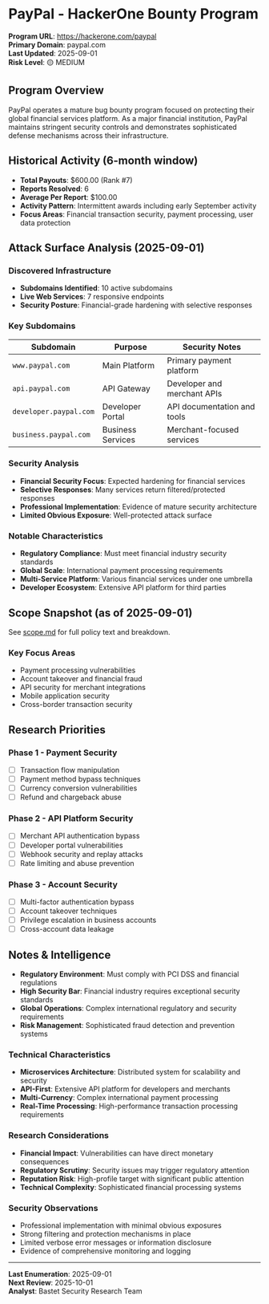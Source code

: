 # PayPal - HackerOne Bounty Program

**Program URL**: https://hackerone.com/paypal  
**Primary Domain**: paypal.com  
**Last Updated**: 2025-09-01  
**Risk Level**: 🟡 MEDIUM  

## Program Overview

PayPal operates a mature bug bounty program focused on protecting their global financial services platform. As a major financial institution, PayPal maintains stringent security controls and demonstrates sophisticated defense mechanisms across their infrastructure.

## Historical Activity (6-month window)

- **Total Payouts**: $600.00 (Rank #7)
- **Reports Resolved**: 6
- **Average Per Report**: $100.00
- **Activity Pattern**: Intermittent awards including early September activity
- **Focus Areas**: Financial transaction security, payment processing, user data protection

## Attack Surface Analysis (2025-09-01)

### Discovered Infrastructure
- **Subdomains Identified**: 10 active subdomains
- **Live Web Services**: 7 responsive endpoints
- **Security Posture**: Financial-grade hardening with selective responses

### Key Subdomains
| Subdomain | Purpose | Security Notes |
|-----------|---------|---------------|
| `www.paypal.com` | Main Platform | Primary payment platform |
| `api.paypal.com` | API Gateway | Developer and merchant APIs |
| `developer.paypal.com` | Developer Portal | API documentation and tools |
| `business.paypal.com` | Business Services | Merchant-focused services |

### Security Analysis
- **Financial Security Focus**: Expected hardening for financial services
- **Selective Responses**: Many services return filtered/protected responses
- **Professional Implementation**: Evidence of mature security architecture
- **Limited Obvious Exposure**: Well-protected attack surface

### Notable Characteristics
- **Regulatory Compliance**: Must meet financial industry security standards
- **Global Scale**: International payment processing requirements
- **Multi-Service Platform**: Various financial services under one umbrella
- **Developer Ecosystem**: Extensive API platform for third parties

## Scope Snapshot (as of 2025-09-01)

See [scope.md](scope.md) for full policy text and breakdown.

### Key Focus Areas
- Payment processing vulnerabilities
- Account takeover and financial fraud
- API security for merchant integrations
- Mobile application security
- Cross-border transaction security

## Research Priorities

### Phase 1 - Payment Security
- [ ] Transaction flow manipulation
- [ ] Payment method bypass techniques
- [ ] Currency conversion vulnerabilities
- [ ] Refund and chargeback abuse

### Phase 2 - API Platform Security
- [ ] Merchant API authentication bypass
- [ ] Developer portal vulnerabilities
- [ ] Webhook security and replay attacks
- [ ] Rate limiting and abuse prevention

### Phase 3 - Account Security
- [ ] Multi-factor authentication bypass
- [ ] Account takeover techniques
- [ ] Privilege escalation in business accounts
- [ ] Cross-account data leakage

## Notes & Intelligence

- **Regulatory Environment**: Must comply with PCI DSS and financial regulations
- **High Security Bar**: Financial industry requires exceptional security standards
- **Global Operations**: Complex international regulatory and security requirements
- **Risk Management**: Sophisticated fraud detection and prevention systems

### Technical Characteristics
- **Microservices Architecture**: Distributed system for scalability and security
- **API-First**: Extensive API platform for developers and merchants
- **Multi-Currency**: Complex international payment processing
- **Real-Time Processing**: High-performance transaction processing requirements

### Research Considerations
- **Financial Impact**: Vulnerabilities can have direct monetary consequences
- **Regulatory Scrutiny**: Security issues may trigger regulatory attention
- **Reputation Risk**: High-profile target with significant public attention
- **Technical Complexity**: Sophisticated financial processing systems

### Security Observations
- Professional implementation with minimal obvious exposures
- Strong filtering and protection mechanisms in place
- Limited verbose error messages or information disclosure
- Evidence of comprehensive monitoring and logging

---

**Last Enumeration**: 2025-09-01  
**Next Review**: 2025-10-01  
**Analyst**: Bastet Security Research Team